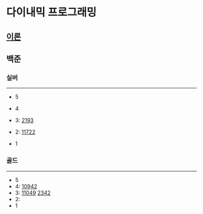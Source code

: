 # 다이내믹 프로그래밍
## [이론](https://ko.wikipedia.org/wiki/%EB%8F%99%EC%A0%81_%EA%B3%84%ED%9A%8D%EB%B2%95)
## 백준

### 실버

---

- 5
- 4
- 3:
[2193](2193%2F2193.md)
- 2:
[11722](%EB%B6%80%EB%B6%84%EC%88%98%EC%97%B4%2F11722%2F11722.md)

- 1

### 골드

---

- 5
- 4:
[10942](10942%2F10942.md)
- 3:
[11049](11049%2F11049.md)
[2342](2342%2F2342.md)
- 2:
- 1

